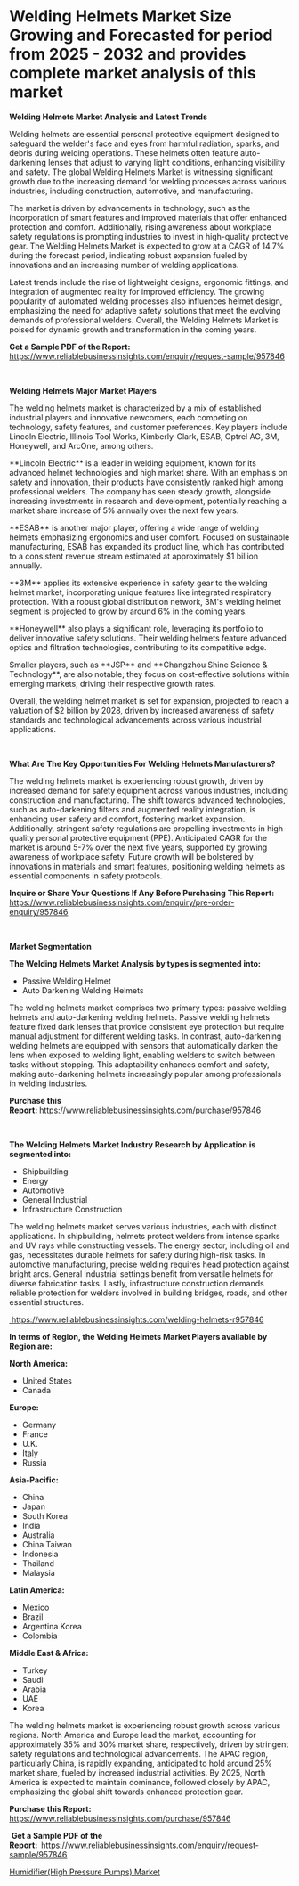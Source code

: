 <p><h1>Welding Helmets Market Size Growing and Forecasted for period from 2025 - 2032 and provides complete market analysis of this market</h1></p><p><strong>Welding Helmets Market Analysis and Latest Trends</strong></p>
<p><p>Welding helmets are essential personal protective equipment designed to safeguard the welder's face and eyes from harmful radiation, sparks, and debris during welding operations. These helmets often feature auto-darkening lenses that adjust to varying light conditions, enhancing visibility and safety. The global Welding Helmets Market is witnessing significant growth due to the increasing demand for welding processes across various industries, including construction, automotive, and manufacturing.</p><p>The market is driven by advancements in technology, such as the incorporation of smart features and improved materials that offer enhanced protection and comfort. Additionally, rising awareness about workplace safety regulations is prompting industries to invest in high-quality protective gear. The Welding Helmets Market is expected to grow at a CAGR of 14.7% during the forecast period, indicating robust expansion fueled by innovations and an increasing number of welding applications.</p><p>Latest trends include the rise of lightweight designs, ergonomic fittings, and integration of augmented reality for improved efficiency. The growing popularity of automated welding processes also influences helmet design, emphasizing the need for adaptive safety solutions that meet the evolving demands of professional welders. Overall, the Welding Helmets Market is poised for dynamic growth and transformation in the coming years.</p></p>
<p><strong>Get a Sample PDF of the Report:&nbsp;</strong> <a href="https://www.reliablebusinessinsights.com/enquiry/request-sample/957846?utm_campaign=2789&utm_medium=2&utm_source=Github&utm_content=ia&utm_term=21032025&utm_id=welding-helmets">https://www.reliablebusinessinsights.com/enquiry/request-sample/957846</a></p>
<p>&nbsp;</p>
<p><strong>Welding Helmets Major Market Players</strong></p>
<p><p>The welding helmets market is characterized by a mix of established industrial players and innovative newcomers, each competing on technology, safety features, and customer preferences. Key players include Lincoln Electric, Illinois Tool Works, Kimberly-Clark, ESAB, Optrel AG, 3M, Honeywell, and ArcOne, among others.</p><p>**Lincoln Electric** is a leader in welding equipment, known for its advanced helmet technologies and high market share. With an emphasis on safety and innovation, their products have consistently ranked high among professional welders. The company has seen steady growth, alongside increasing investments in research and development, potentially reaching a market share increase of 5% annually over the next few years.</p><p>**ESAB** is another major player, offering a wide range of welding helmets emphasizing ergonomics and user comfort. Focused on sustainable manufacturing, ESAB has expanded its product line, which has contributed to a consistent revenue stream estimated at approximately $1 billion annually.</p><p>**3M** applies its extensive experience in safety gear to the welding helmet market, incorporating unique features like integrated respiratory protection. With a robust global distribution network, 3M's welding helmet segment is projected to grow by around 6% in the coming years.</p><p>**Honeywell** also plays a significant role, leveraging its portfolio to deliver innovative safety solutions. Their welding helmets feature advanced optics and filtration technologies, contributing to its competitive edge.</p><p>Smaller players, such as **JSP** and **Changzhou Shine Science & Technology**, are also notable; they focus on cost-effective solutions within emerging markets, driving their respective growth rates.</p><p>Overall, the welding helmet market is set for expansion, projected to reach a valuation of $2 billion by 2028, driven by increased awareness of safety standards and technological advancements across various industrial applications.</p></p>
<p>&nbsp;</p>
<p><strong>What Are The Key Opportunities For Welding Helmets Manufacturers?</strong></p>
<p><p>The welding helmets market is experiencing robust growth, driven by increased demand for safety equipment across various industries, including construction and manufacturing. The shift towards advanced technologies, such as auto-darkening filters and augmented reality integration, is enhancing user safety and comfort, fostering market expansion. Additionally, stringent safety regulations are propelling investments in high-quality personal protective equipment (PPE). Anticipated CAGR for the market is around 5-7% over the next five years, supported by growing awareness of workplace safety. Future growth will be bolstered by innovations in materials and smart features, positioning welding helmets as essential components in safety protocols.</p></p>
<p><strong>Inquire or Share Your Questions If Any Before Purchasing This Report:</strong> <a href="https://www.reliablebusinessinsights.com/enquiry/pre-order-enquiry/957846?utm_campaign=2789&utm_medium=2&utm_source=Github&utm_content=ia&utm_term=21032025&utm_id=welding-helmets">https://www.reliablebusinessinsights.com/enquiry/pre-order-enquiry/957846</a></p>
<p>&nbsp;</p>
<p><strong>Market Segmentation</strong></p>
<p><strong>The Welding Helmets Market Analysis by types is segmented into:</strong></p>
<p><ul><li>Passive Welding Helmet</li><li>Auto Darkening Welding Helmets</li></ul></p>
<p><p>The welding helmets market comprises two primary types: passive welding helmets and auto-darkening welding helmets. Passive welding helmets feature fixed dark lenses that provide consistent eye protection but require manual adjustment for different welding tasks. In contrast, auto-darkening welding helmets are equipped with sensors that automatically darken the lens when exposed to welding light, enabling welders to switch between tasks without stopping. This adaptability enhances comfort and safety, making auto-darkening helmets increasingly popular among professionals in welding industries.</p></p>
<p><strong>Purchase this Report:&nbsp;</strong><a href="https://www.reliablebusinessinsights.com/purchase/957846?utm_campaign=2789&utm_medium=2&utm_source=Github&utm_content=ia&utm_term=21032025&utm_id=welding-helmets">https://www.reliablebusinessinsights.com/purchase/957846</a></p>
<p>&nbsp;</p>
<p><strong>The Welding Helmets Market Industry Research by Application is segmented into:</strong></p>
<p><ul><li>Shipbuilding</li><li>Energy</li><li>Automotive</li><li>General Industrial</li><li>Infrastructure Construction</li></ul></p>
<p><p>The welding helmets market serves various industries, each with distinct applications. In shipbuilding, helmets protect welders from intense sparks and UV rays while constructing vessels. The energy sector, including oil and gas, necessitates durable helmets for safety during high-risk tasks. In automotive manufacturing, precise welding requires head protection against bright arcs. General industrial settings benefit from versatile helmets for diverse fabrication tasks. Lastly, infrastructure construction demands reliable protection for welders involved in building bridges, roads, and other essential structures.</p></p>
<p><a href="https://www.reliablebusinessinsights.com/welding-helmets-r957846?utm_campaign=2789&utm_medium=2&utm_source=Github&utm_content=ia&utm_term=21032025&utm_id=welding-helmets">&nbsp;https://www.reliablebusinessinsights.com/welding-helmets-r957846</a></p>
<p><strong>In terms of Region, the Welding Helmets Market Players available by Region are:</strong></p>
<p>
    <p> <strong> North America: </strong>
        <ul>
            <li>United States</li>
            <li>Canada</li>
        </ul>
        </p> 
    <p> <strong> Europe: </strong>
        <ul>
            <li>Germany</li>
            <li>France</li>
            <li>U.K.</li>
            <li>Italy</li>
            <li>Russia</li>
        </ul>
        </p> 
    <p> <strong> Asia-Pacific: </strong>
        <ul>
            <li>China</li>
            <li>Japan</li>
            <li>South Korea</li>
            <li>India</li>
            <li>Australia</li>
            <li>China Taiwan</li>
            <li>Indonesia</li>
            <li>Thailand</li>
            <li>Malaysia</li>
        </ul>
        </p> 
    <p> <strong> Latin America: </strong>
        <ul>
            <li>Mexico</li>
            <li>Brazil</li>
            <li>Argentina Korea</li>
            <li>Colombia</li>
        </ul>
        </p> 
    <p> <strong> Middle East & Africa: </strong>
        <ul>
            <li>Turkey</li>
            <li>Saudi</li>
            <li>Arabia</li>
            <li>UAE</li>
            <li>Korea</li>
        </ul>
    </p>
    </p>
<p><p>The welding helmets market is experiencing robust growth across various regions. North America and Europe lead the market, accounting for approximately 35% and 30% market share, respectively, driven by stringent safety regulations and technological advancements. The APAC region, particularly China, is rapidly expanding, anticipated to hold around 25% market share, fueled by increased industrial activities. By 2025, North America is expected to maintain dominance, followed closely by APAC, emphasizing the global shift towards enhanced protection gear.</p></p>
<p><strong>Purchase this Report: </strong><a href="https://www.reliablebusinessinsights.com/purchase/957846?utm_campaign=2789&utm_medium=2&utm_source=Github&utm_content=ia&utm_term=21032025&utm_id=welding-helmets">https://www.reliablebusinessinsights.com/purchase/957846</a></p>
<p>&nbsp;<strong>Get a Sample PDF of the Report:&nbsp;&nbsp;</strong><a href="https://www.reliablebusinessinsights.com/enquiry/request-sample/957846?utm_campaign=2789&utm_medium=2&utm_source=Github&utm_content=ia&utm_term=21032025&utm_id=welding-helmets">https://www.reliablebusinessinsights.com/enquiry/request-sample/957846</a></p>
<p><strong></strong></p>
<p><p><a href="https://github.com/AshrafKhan865/Market-Research-Report-List-1/blob/main/humidifierhigh-pressure-pumps-market.md?utm_campaign=2789&utm_medium=2&utm_source=Github&utm_content=ia&utm_term=21032025&utm_id=welding-helmets">Humidifier(High Pressure Pumps) Market</a></p></p>